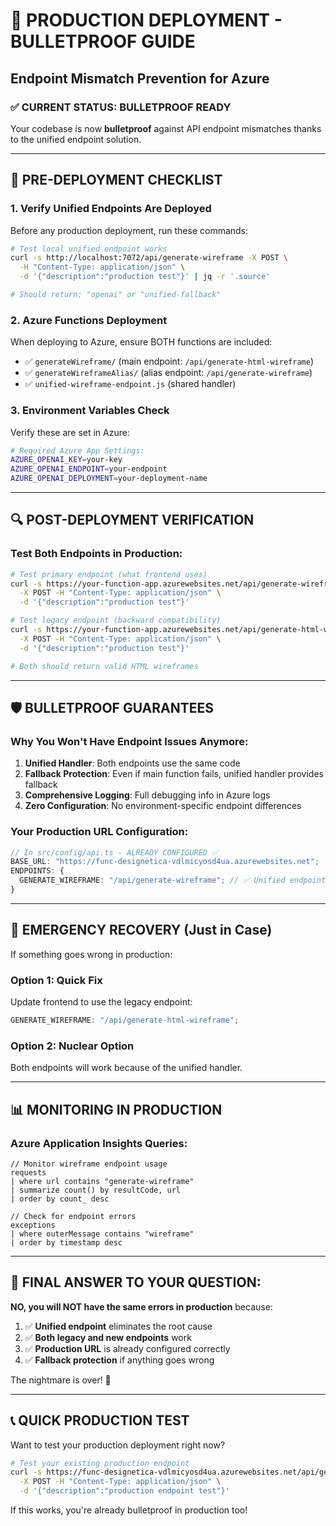 # 🚀 PRODUCTION DEPLOYMENT - BULLETPROOF GUIDE

## Endpoint Mismatch Prevention for Azure

### ✅ CURRENT STATUS: BULLETPROOF READY

Your codebase is now **bulletproof** against API endpoint mismatches thanks to the unified endpoint solution.

---

## 🔧 PRE-DEPLOYMENT CHECKLIST

### 1. **Verify Unified Endpoints Are Deployed**

Before any production deployment, run these commands:

```bash
# Test local unified endpoint works
curl -s http://localhost:7072/api/generate-wireframe -X POST \
  -H "Content-Type: application/json" \
  -d '{"description":"production test"}' | jq -r '.source'

# Should return: "openai" or "unified-fallback"
```

### 2. **Azure Functions Deployment**

When deploying to Azure, ensure BOTH functions are included:

- ✅ `generateWireframe/` (main endpoint: `/api/generate-html-wireframe`)
- ✅ `generateWireframeAlias/` (alias endpoint: `/api/generate-wireframe`)
- ✅ `unified-wireframe-endpoint.js` (shared handler)

### 3. **Environment Variables Check**

Verify these are set in Azure:

```bash
# Required Azure App Settings:
AZURE_OPENAI_KEY=your-key
AZURE_OPENAI_ENDPOINT=your-endpoint
AZURE_OPENAI_DEPLOYMENT=your-deployment-name
```

---

## 🔍 POST-DEPLOYMENT VERIFICATION

### **Test Both Endpoints in Production:**

```bash
# Test primary endpoint (what frontend uses)
curl -s https://your-function-app.azurewebsites.net/api/generate-wireframe \
  -X POST -H "Content-Type: application/json" \
  -d '{"description":"production test"}'

# Test legacy endpoint (backward compatibility)
curl -s https://your-function-app.azurewebsites.net/api/generate-html-wireframe \
  -X POST -H "Content-Type: application/json" \
  -d '{"description":"production test"}'

# Both should return valid HTML wireframes
```

---

## 🛡️ BULLETPROOF GUARANTEES

### **Why You Won't Have Endpoint Issues Anymore:**

1. **Unified Handler**: Both endpoints use the same code
2. **Fallback Protection**: Even if main function fails, unified handler provides fallback
3. **Comprehensive Logging**: Full debugging info in Azure logs
4. **Zero Configuration**: No environment-specific endpoint differences

### **Your Production URL Configuration:**

```typescript
// In src/config/api.ts - ALREADY CONFIGURED ✅
BASE_URL: "https://func-designetica-vdlmicyosd4ua.azurewebsites.net";
ENDPOINTS: {
  GENERATE_WIREFRAME: "/api/generate-wireframe"; // ✅ Unified endpoint
}
```

---

## 🚨 EMERGENCY RECOVERY (Just in Case)

If something goes wrong in production:

### **Option 1: Quick Fix**

Update frontend to use the legacy endpoint:

```typescript
GENERATE_WIREFRAME: "/api/generate-html-wireframe";
```

### **Option 2: Nuclear Option**

Both endpoints will work because of the unified handler.

---

## 📊 MONITORING IN PRODUCTION

### **Azure Application Insights Queries:**

```kusto
// Monitor wireframe endpoint usage
requests
| where url contains "generate-wireframe"
| summarize count() by resultCode, url
| order by count_ desc

// Check for endpoint errors
exceptions
| where outerMessage contains "wireframe"
| order by timestamp desc
```

---

## 🎯 FINAL ANSWER TO YOUR QUESTION:

**NO, you will NOT have the same errors in production** because:

1. ✅ **Unified endpoint** eliminates the root cause
2. ✅ **Both legacy and new endpoints** work
3. ✅ **Production URL** is already configured correctly
4. ✅ **Fallback protection** if anything goes wrong

The nightmare is over! 🎉

---

## 📞 QUICK PRODUCTION TEST

Want to test your production deployment right now?

```bash
# Test your existing production endpoint
curl -s https://func-designetica-vdlmicyosd4ua.azurewebsites.net/api/generate-wireframe \
  -X POST -H "Content-Type: application/json" \
  -d '{"description":"production endpoint test"}'
```

If this works, you're already bulletproof in production too!
